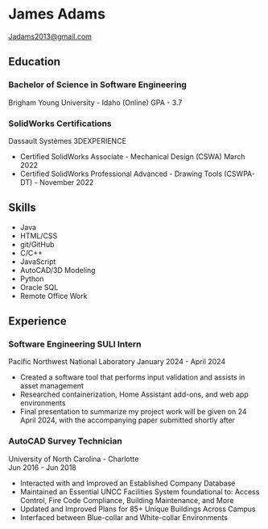 # James Adams  
Jadams2013@gmail.com  

## Education  

### Bachelor of Science in Software Engineering 
Brigham Young University - Idaho (Online) GPA - 3.7

### SolidWorks Certifications 
Dassault Systèmes 3DEXPERIENCE 
- Certified SolidWorks Associate - Mechanical Design (CSWA) March 2022
- Certified SolidWorks Professional Advanced - Drawing Tools (CSWPA-DT) - November 2022


## Skills  
- Java
- HTML/CSS
- git/GitHub
- C/C++
- JavaScript
- AutoCAD/3D Modeling
- Python
- Oracle SQL
- Remote Office Work 

## Experience  

### Software Engineering SULI Intern 
Pacific Northwest National Laboratory 
January 2024 - April 2024 
- Created a software tool that performs input validation and assists in asset management 
- Researched containerization, Home Assistant add-ons, and web app environments 
- Final presentation to summarize my project work will be given on 24 April 2024, with the accompanying paper submitted shortly after


### AutoCAD Survey Technician  
University of North Carolina - Charlotte  
Jun 2016 - Jun 2018  
- Interacted with and Improved an Established Company Database  
- Maintained an Essential UNCC Facilities System foundational to: Access Control, Fire Code Compliance, Building Maintenance, and More  
- Updated and Improved Plans for 85+ Unique Buildings Across Campus  
- Interfaced between Blue-collar and White-collar Environments  


